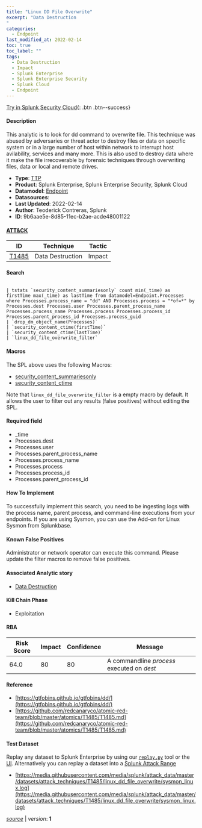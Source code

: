 ```yaml
---
title: "Linux DD File Overwrite"
excerpt: "Data Destruction
"
categories:
  - Endpoint
last_modified_at: 2022-02-14
toc: true
toc_label: ""
tags:
  - Data Destruction
  - Impact
  - Splunk Enterprise
  - Splunk Enterprise Security
  - Splunk Cloud
  - Endpoint
---
```




[Try in Splunk Security Cloud](https://www.splunk.com/en_us/cyber-security.html){: .btn .btn--success}

#### Description

This analytic is to look for dd command to overwrite file. This technique was abused by adversaries or threat actor to destroy files or data on specific system or in a large number of host within network to interrupt host avilability, services and many more. This is also used to destroy data where it make the file irrecoverable by forensic techniques through overwriting files, data or local and remote drives.

- **Type**: [TTP](https://github.com/splunk/security_content/wiki/object-Analytic-Types)
- **Product**: Splunk Enterprise, Splunk Enterprise Security, Splunk Cloud
- **Datamodel**: [Endpoint](https://docs.splunk.com/Documentation/CIM/latest/User/Endpoint)
- **Datasources**: 
- **Last Updated**: 2022-02-14
- **Author**: Teoderick Contreras, Splunk
- **ID**: 9b6aae5e-8d85-11ec-b2ae-acde48001122


#### [ATT&CK](https://attack.mitre.org/)

| ID             | Technique        |  Tactic             |
| -------------- | ---------------- |-------------------- |
| [T1485](https://attack.mitre.org/techniques/T1485/) | Data Destruction | Impact |

#### Search

```

| tstats `security_content_summariesonly` count min(_time) as firstTime max(_time) as lastTime from datamodel=Endpoint.Processes where Processes.process_name = "dd" AND Processes.process = "*of=*" by Processes.dest Processes.user Processes.parent_process_name Processes.process_name Processes.process Processes.process_id Processes.parent_process_id Processes.process_guid 
| `drop_dm_object_name(Processes)` 
| `security_content_ctime(firstTime)` 
| `security_content_ctime(lastTime)` 
| `linux_dd_file_overwrite_filter`
```

#### Macros
The SPL above uses the following Macros:
* [security_content_summariesonly](https://github.com/splunk/security_content/blob/develop/macros/security_content_summariesonly.yml)
* [security_content_ctime](https://github.com/splunk/security_content/blob/develop/macros/security_content_ctime.yml)

Note that `linux_dd_file_overwrite_filter` is a empty macro by default. It allows the user to filter out any results (false positives) without editing the SPL.

#### Required field
* _time
* Processes.dest
* Processes.user
* Processes.parent_process_name
* Processes.process_name
* Processes.process
* Processes.process_id
* Processes.parent_process_id


#### How To Implement
To successfully implement this search, you need to be ingesting logs with the process name, parent process, and command-line executions from your endpoints. If you are using Sysmon, you can use the Add-on for Linux Sysmon from Splunkbase.

#### Known False Positives
Administrator or network operator can execute this command. Please update the filter macros to remove false positives.

#### Associated Analytic story
* [Data Destruction](/stories/data_destruction)


#### Kill Chain Phase
* Exploitation



#### RBA

| Risk Score  | Impact      | Confidence   | Message      |
| ----------- | ----------- |--------------|--------------|
| 64.0 | 80 | 80 | A commandline $process$ executed on $dest$ |




#### Reference

* [https://gtfobins.github.io/gtfobins/dd/](https://gtfobins.github.io/gtfobins/dd/)
* [https://github.com/redcanaryco/atomic-red-team/blob/master/atomics/T1485/T1485.md](https://github.com/redcanaryco/atomic-red-team/blob/master/atomics/T1485/T1485.md)



#### Test Dataset
Replay any dataset to Splunk Enterprise by using our [`replay.py`](https://github.com/splunk/attack_data#using-replaypy) tool or the [UI](https://github.com/splunk/attack_data#using-ui).
Alternatively you can replay a dataset into a [Splunk Attack Range](https://github.com/splunk/attack_range#replay-dumps-into-attack-range-splunk-server)


* [https://media.githubusercontent.com/media/splunk/attack_data/master/datasets/attack_techniques/T1485/linux_dd_file_overwrite/sysmon_linux.log](https://media.githubusercontent.com/media/splunk/attack_data/master/datasets/attack_techniques/T1485/linux_dd_file_overwrite/sysmon_linux.log)



[*source*](https://github.com/splunk/security_content/tree/develop/detections/endpoint/linux_dd_file_overwrite.yml) \| *version*: **1**